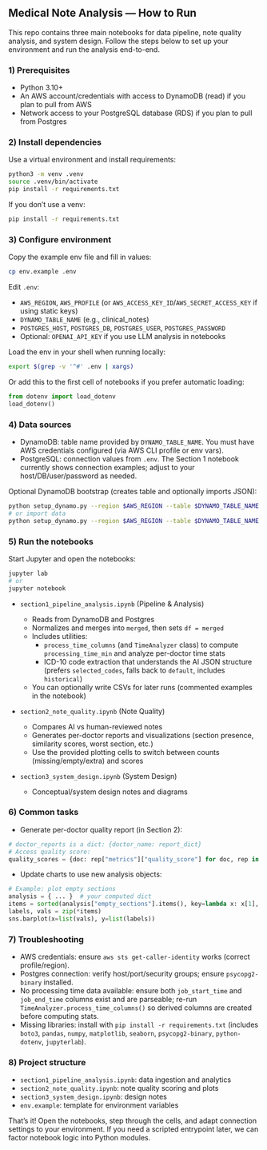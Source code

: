 ## Medical Note Analysis — How to Run

This repo contains three main notebooks for data pipeline, note quality analysis, and system design. Follow the steps below to set up your environment and run the analysis end-to-end.

### 1) Prerequisites
- Python 3.10+
- An AWS account/credentials with access to DynamoDB (read) if you plan to pull from AWS
- Network access to your PostgreSQL database (RDS) if you plan to pull from Postgres

### 2) Install dependencies
Use a virtual environment and install requirements:
```bash
python3 -m venv .venv
source .venv/bin/activate
pip install -r requirements.txt
```

If you don’t use a venv:
```bash
pip install -r requirements.txt
```

### 3) Configure environment
Copy the example env file and fill in values:
```bash
cp env.example .env
```
Edit `.env`:
- `AWS_REGION`, `AWS_PROFILE` (or `AWS_ACCESS_KEY_ID`/`AWS_SECRET_ACCESS_KEY` if using static keys)
- `DYNAMO_TABLE_NAME` (e.g., clinical_notes)
- `POSTGRES_HOST`, `POSTGRES_DB`, `POSTGRES_USER`, `POSTGRES_PASSWORD`
- Optional: `OPENAI_API_KEY` if you use LLM analysis in notebooks

Load the env in your shell when running locally:
```bash
export $(grep -v '^#' .env | xargs)
```

Or add this to the first cell of notebooks if you prefer automatic loading:
```python
from dotenv import load_dotenv
load_dotenv()
```

### 4) Data sources
- DynamoDB: table name provided by `DYNAMO_TABLE_NAME`. You must have AWS credentials configured (via AWS CLI profile or env vars).
- PostgreSQL: connection values from `.env`. The Section 1 notebook currently shows connection examples; adjust to your host/DB/user/password as needed.

Optional DynamoDB bootstrap (creates table and optionally imports JSON):
```bash
python setup_dynamo.py --region $AWS_REGION --table $DYNAMO_TABLE_NAME --dry-run
# or import data
python setup_dynamo.py --region $AWS_REGION --table $DYNAMO_TABLE_NAME --import-file path/to/file.json
```

### 5) Run the notebooks
Start Jupyter and open the notebooks:
```bash
jupyter lab
# or
jupyter notebook
```

- `section1_pipeline_analysis.ipynb` (Pipeline & Analysis)
  - Reads from DynamoDB and Postgres
  - Normalizes and merges into `merged`, then sets `df = merged`
  - Includes utilities:
    - `process_time_columns` (and `TimeAnalyzer` class) to compute `processing_time_min` and analyze per-doctor time stats
    - ICD-10 code extraction that understands the AI JSON structure (prefers `selected_codes`, falls back to `default`, includes `historical`)
  - You can optionally write CSVs for later runs (commented examples in the notebook)

- `section2_note_quality.ipynb` (Note Quality)
  - Compares AI vs human-reviewed notes
  - Generates per-doctor reports and visualizations (section presence, similarity scores, worst section, etc.)
  - Use the provided plotting cells to switch between counts (missing/empty/extra) and scores

- `section3_system_design.ipynb` (System Design)
  - Conceptual/system design notes and diagrams

### 6) Common tasks
- Generate per-doctor quality report (in Section 2):
```python
# doctor_reports is a dict: {doctor_name: report_dict}
# Access quality score:
quality_scores = {doc: rep["metrics"]["quality_score"] for doc, rep in doctor_reports.items()}
```

- Update charts to use new analysis objects:
```python
# Example: plot empty sections
analysis = { ... }  # your computed dict
items = sorted(analysis["empty_sections"].items(), key=lambda x: x[1], reverse=True)
labels, vals = zip(*items)
sns.barplot(x=list(vals), y=list(labels))
```

### 7) Troubleshooting
- AWS credentials: ensure `aws sts get-caller-identity` works (correct profile/region).
- Postgres connection: verify host/port/security groups; ensure `psycopg2-binary` installed.
- No processing time data available: ensure both `job_start_time` and `job_end_time` columns exist and are parseable; re-run `TimeAnalyzer.process_time_columns()` so derived columns are created before computing stats.
- Missing libraries: install with `pip install -r requirements.txt` (includes `boto3`, `pandas`, `numpy`, `matplotlib`, `seaborn`, `psycopg2-binary`, `python-dotenv`, `jupyterlab`).

### 8) Project structure
- `section1_pipeline_analysis.ipynb`: data ingestion and analytics
- `section2_note_quality.ipynb`: note quality scoring and plots
- `section3_system_design.ipynb`: design notes
- `env.example`: template for environment variables

That’s it! Open the notebooks, step through the cells, and adapt connection settings to your environment. If you need a scripted entrypoint later, we can factor notebook logic into Python modules.

